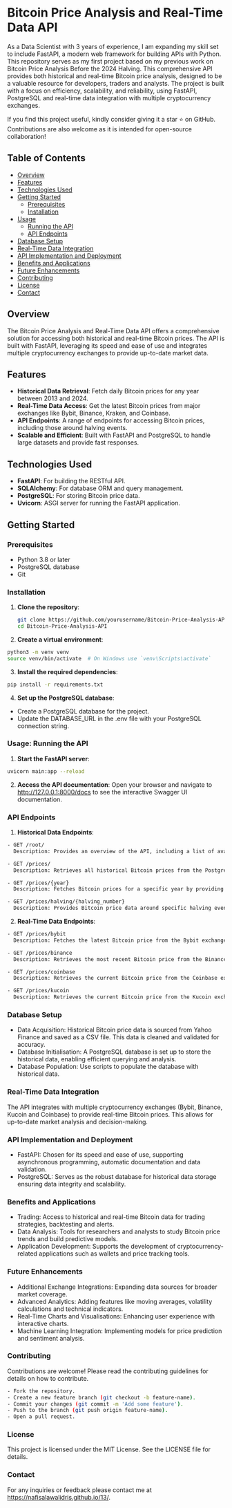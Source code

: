 # Bitcoin Price Analysis and Real-Time Data API

As a Data Scientist with 3 years of experience, I am expanding my skill set to include FastAPI, a modern web framework for building APIs with Python. This repository serves as my first project based on my previous work on Bitcoin Price Analysis Before the 2024 Halving. This comprehensive API provides both historical and real-time Bitcoin price analysis, designed to be a valuable resource for developers, traders and analysts. The project is built with a focus on efficiency, scalability, and reliability, using FastAPI, PostgreSQL and real-time data integration with multiple cryptocurrency exchanges.

If you find this project useful, kindly consider giving it a star ⭐ on GitHub. Contributions are also welcome as it is intended for open-source collaboration!

## Table of Contents

- [Overview](#overview)
- [Features](#features)
- [Technologies Used](#technologies-used)
- [Getting Started](#getting-started)
  - [Prerequisites](#prerequisites)
  - [Installation](#installation)
- [Usage](#usage)
  - [Running the API](#running-the-api)
  - [API Endpoints](#api-endpoints)
- [Database Setup](#database-setup)
- [Real-Time Data Integration](#real-time-data-integration)
- [API Implementation and Deployment](#api-implementation-and-deployment)
- [Benefits and Applications](#benefits-and-applications)
- [Future Enhancements](#future-enhancements)
- [Contributing](#contributing)
- [License](#license)
- [Contact](#contact)

## Overview

The Bitcoin Price Analysis and Real-Time Data API offers a comprehensive solution for accessing both historical and real-time Bitcoin prices. The API is built with FastAPI, leveraging its speed and ease of use and integrates multiple cryptocurrency exchanges to provide up-to-date market data.

## Features

- **Historical Data Retrieval**: Fetch daily Bitcoin prices for any year between 2013 and 2024.
- **Real-Time Data Access**: Get the latest Bitcoin prices from major exchanges like Bybit, Binance, Kraken, and Coinbase.
- **API Endpoints**: A range of endpoints for accessing Bitcoin prices, including those around halving events.
- **Scalable and Efficient**: Built with FastAPI and PostgreSQL to handle large datasets and provide fast responses.

## Technologies Used

- **FastAPI**: For building the RESTful API.
- **SQLAlchemy**: For database ORM and query management.
- **PostgreSQL**: For storing Bitcoin price data.
- **Uvicorn**: ASGI server for running the FastAPI application.

## Getting Started

### Prerequisites

- Python 3.8 or later
- PostgreSQL database
- Git

### Installation

1. **Clone the repository**:
   ```bash   
   git clone https://github.com/yourusername/Bitcoin-Price-Analysis-API.git
   cd Bitcoin-Price-Analysis-API
   ```

2. **Create a virtual environment**:
```bash
python3 -m venv venv
source venv/bin/activate  # On Windows use `venv\Scripts\activate`
``` 

3. **Install the required dependencies**:
```bash
pip install -r requirements.txt
``` 

4. **Set up the PostgreSQL database**:
- Create a PostgreSQL database for the project.
- Update the DATABASE_URL in the .env file with your PostgreSQL connection string.

### Usage: Running the API
1. **Start the FastAPI server**: 
```bash
uvicorn main:app --reload
``` 

2. **Access the API documentation**: 
Open your browser and navigate to http://127.0.0.1:8000/docs to see the interactive Swagger UI documentation.


### API Endpoints
1. **Historical Data Endpoints**:
```bash
- GET /root/
  Description: Provides an overview of the API, including a list of available endpoints and their descriptions.

- GET /prices/
  Description: Retrieves all historical Bitcoin prices from the PostgreSQL database. Returns a JSON response containing a complete dataset of price information.

- GET /prices/{year}
  Description: Fetches Bitcoin prices for a specific year by providing the year as a parameter in the URL. The API returns a JSON response with the price data for the specified year.

- GET /prices/halving/{halving_number}
  Description: Provides Bitcoin price data around specific halving events. The API returns a JSON response containing Bitcoin prices before, during and after the specified halving event.
```

2. **Real-Time Data Endpoints**:
```bash
- GET /prices/bybit
  Description: Fetches the latest Bitcoin price from the Bybit exchange.

- GET /prices/binance
  Description: Retrieves the most recent Bitcoin price from the Binance exchange.

- GET /prices/coinbase
  Description: Retrieves the current Bitcoin price from the Coinbase exchange.

- GET /prices/kucoin
  Description: Retrieves the current Bitcoin price from the Kucoin exchange.
```

### Database Setup
- Data Acquisition: Historical Bitcoin price data is sourced from Yahoo Finance and saved as a CSV file. This data is cleaned and validated for accuracy.
- Database Initialisation: A PostgreSQL database is set up to store the historical data, enabling efficient querying and analysis.
- Database Population: Use scripts to populate the database with historical data.

### Real-Time Data Integration
The API integrates with multiple cryptocurrency exchanges (Bybit, Binance, Kucoin and Coinbase) to provide real-time Bitcoin prices. This allows for up-to-date market analysis and decision-making.

### API Implementation and Deployment
- FastAPI: Chosen for its speed and ease of use, supporting asynchronous programming, automatic documentation and data validation.
- PostgreSQL: Serves as the robust database for historical data storage ensuring data integrity and scalability.

### Benefits and Applications
- Trading: Access to historical and real-time Bitcoin data for trading strategies, backtesting and alerts.
- Data Analysis: Tools for researchers and analysts to study Bitcoin price trends and build predictive models.
- Application Development: Supports the development of cryptocurrency-related applications such as wallets and price tracking tools.

### Future Enhancements
- Additional Exchange Integrations: Expanding data sources for broader market coverage.
- Advanced Analytics: Adding features like moving averages, volatility calculations and technical indicators.
- Real-Time Charts and Visualisations: Enhancing user experience with interactive charts.
- Machine Learning Integration: Implementing models for price prediction and sentiment analysis.

### Contributing
Contributions are welcome! Please read the contributing guidelines for details on how to contribute.
```bash
- Fork the repository.
- Create a new feature branch (git checkout -b feature-name).
- Commit your changes (git commit -m 'Add some feature').
- Push to the branch (git push origin feature-name).
- Open a pull request.
```
### License
This project is licensed under the MIT License. See the LICENSE file for details.

### Contact
For any inquiries or feedback please contact me at https://nafisalawalidris.github.io/13/.